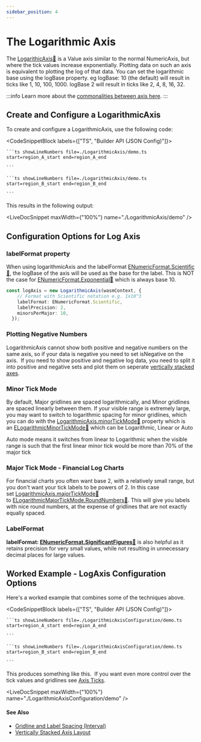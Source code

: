 ```yaml
---
sidebar_position: 4
---
```


# The Logarithmic Axis

The [LogarithicAxis:blue_book:](https://www.scichart.com/documentation/js/current/typedoc/classes/logarithmicaxis.html) is a Value axis similar to the normal NumericAxis, but where the tick values increase exponentially. Plotting data on such an axis is equivalent to plotting the log of that data. You can set the logarithmic base using the logBase property. eg logBase: 10 (the default) will result in ticks like 1, 10, 100, 1000. logBase 2 will result in ticks like 2, 4, 8, 16, 32.

:::info
Learn more about the [commonalities between axis here](/2d-charts/axis-api/axis-types/common-axis-base-type).
:::

Create and Configure a LogarithmicAxis
--------------------------------------

To create and configure a LogarithmicAxis, use the following code: 

<CodeSnippetBlock labels={["TS", "Builder API (JSON Config)"]}>

    ```ts showLineNumbers file=./LogarithmicAxis/demo.ts start=region_A_start end=region_A_end
 
    ```

    ```ts showLineNumbers file=./LogarithmicAxis/demo.ts start=region_B_start end=region_B_end
 
    ```
 
</CodeSnippetBlock>

This results in the following output:

<LiveDocSnippet maxWidth={"100%"} name="./LogarithmicAxis/demo" />

Configuration Options for Log Axis
----------------------------------

### labelFormat property

When using logarithmicAxis and the labelFormat [ENumericFormat.Scientific:blue_book:](https://www.scichart.com/documentation/js/current/typedoc/enums/enumericformat.html), the logBase of the axis will be used as the base for the label. This is NOT the case for [ENumericFormat.Exponential:blue_book:](https://www.scichart.com/documentation/js/current/typedoc/enums/enumericformat.html) which is always base 10.

```ts
const logAxis = new LogarithmicAxis(wasmContext, {
    // Format with Scientific notation e.g. 1x10^3
    labelFormat: ENumericFormat.Scientific,
    labelPrecision: 2,
    minorsPerMajor: 10,
  });
```

### Plotting Negative Numbers

LogarithmicAxis cannot show both positive and negative numbers on the same axis, so if your data is negative you need to set isNegative on the axis.  If you need to show positive and negative log data, you need to split it into positive and negative sets and plot them on seperate [vertically stacked axes](/2d-charts/axis-api/multi-axis-and-layout/vertically-stacked-axis-layout).

### Minor Tick Mode

By default, Major gridlines are spaced logarithmically, and Minor gridlines are spaced linearly between them. If your visible range is extremely large, you may want to switch to logarithmic spacing for minor gridlines, which you can do with the [LogarithmicAxis.minorTickMode:blue_book:](https://www.scichart.com/documentation/js/current/typedoc/classes/logarithmicaxis.html#minortickmode) property which is an [ELogarithmicMinorTickMode:blue_book:](https://www.scichart.com/documentation/js/current/typedoc/enums/elogarithmicmajortickmode.html) which can be Logarithmic, Linear or Auto

Auto mode means it switches from linear to Logarithmic when the visible range is such that the first linear minor tick would be more than 70% of the major tick

### Major Tick Mode - Financial Log Charts

For financial charts you often want base 2, with a relatively small range, but you don't want your tick labels to be powers of 2. In this case set [LogarithmicAxis.majorTickMode:blue_book:](https://www.scichart.com/documentation/js/current/typedoc/classes/logarithmicaxis.html#majortickmode) to [ELogarithmicMajorTickMode.RoundNumbers:blue_book:](https://www.scichart.com/documentation/js/current/typedoc/enums/elogarithmicmajortickmode.html). This will give you labels with nice round numbers, at the expense of gridlines that are not exactly equally spaced.

### LabelFormat

**labelFormat: [ENumericFormat.SignificantFigures:blue_book:](https://www.scichart.com/documentation/js/current/typedoc/enums/enumericformat.html)** is also helpful as it retains precision for very small values, while not resulting in unnecessary decimal places for large values.

Worked Example - LogAxis Configuration Options
----------------------------------------------

Here's a worked example that combines some of the techniques above.

<CodeSnippetBlock labels={["TS", "Builder API (JSON Config)"]}>

    ```ts showLineNumbers file=./LogarithmicAxisConfiguration/demo.ts start=region_A_start end=region_A_end
 
    ```

    ```ts showLineNumbers file=./LogarithmicAxisConfiguration/demo.ts start=region_B_start end=region_B_end
 
    ```
 
</CodeSnippetBlock>

This produces something like this.  If you want even more control over the tick values and gridlines see [Axis Ticks](/2d-charts/axis-api/axis-tick-label-interval/gridline-and-label-spacing-interval).

<LiveDocSnippet maxWidth={"100%"} name="./LogarithmicAxisConfiguration/demo" />

#### See Also

- [Gridline and Label Spacing (Interval)](/2d-charts/axis-api/axis-tick-label-interval/gridline-and-label-spacing-interval)
- [Vertically Stacked Axis Layout](/2d-charts/axis-api/multi-axis-and-layout/vertically-stacked-axis-layout)
